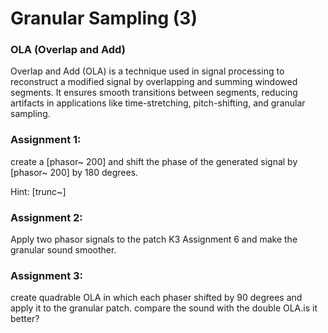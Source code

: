 # Granular Sampling (3)

### OLA (Overlap and Add)
Overlap and Add (OLA) is a technique used in signal processing to reconstruct a modified signal by overlapping and summing windowed segments. It ensures smooth transitions between segments, reducing artifacts in applications like time-stretching, pitch-shifting, and granular sampling.

### Assignment 1:
create a [phasor~ 200] and shift the phase of the  generated signal by [phasor~ 200] by 180 degrees. 

Hint: [trunc~]

### Assignment 2:
Apply two phasor signals to the patch K3 Assignment 6 and make the granular sound smoother.

### Assignment 3:
create quadrable OLA in which each phaser shifted by 90 degrees and apply it to the granular patch. compare the sound with the double OLA.is it better?



